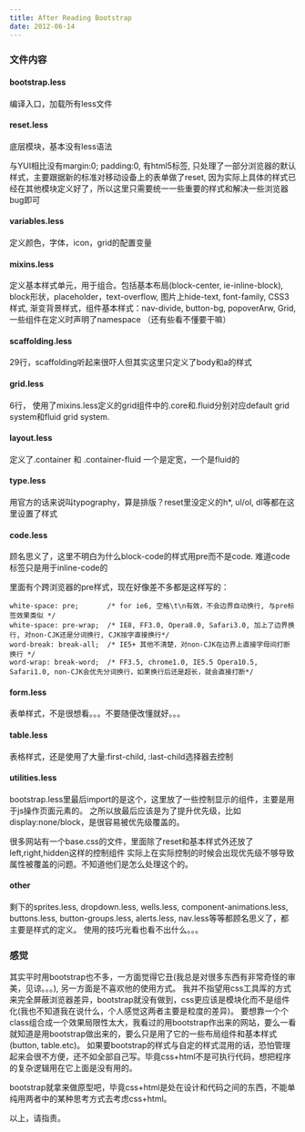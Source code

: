 ```yaml
---
title: After Reading Bootstrap
date: 2012-06-14
---
```


### 文件内容

#### bootstrap.less 

编译入口，加载所有less文件


#### reset.less 

底层模块，基本没有less语法

与YUI相比没有margin:0; padding:0, 有html5标签,
只处理了一部分浏览器的默认样式，主要跟据新的标准对移动设备上的表单做了reset,
因为实际上具体的样式已经在其他模块定义好了，所以这里只需要统一一些重要的样式和解决一些浏览器bug即可


#### variables.less

定义颜色，字体，icon，grid的配置变量


#### mixins.less

定义基本样式单元，用于组合。包括基本布局(block-center, ie-inline-block), block形状，placeholder，text-overflow, 图片上hide-text,
font-family, CSS3样式, 渐变背景样式，组件基本样式：nav-divide, button-bg, popoverArw, Grid, 一些组件在定义时声明了namespace
（还有些看不懂要干嘛）


#### scaffolding.less

29行，scaffolding听起来很吓人但其实这里只定义了body和a的样式


#### grid.less

6行， 使用了mixins.less定义的grid组件中的.core和.fluid分别对应default grid system和fluid grid system. 


#### layout.less

定义了.container 和 .container-fluid 一个是定宽，一个是fluid的

#### type.less

用官方的话来说叫typography，算是排版？reset里没定义的h\*, ul/ol, dl等都在这里设置了样式


#### code.less

顾名思义了，这里不明白为什么block-code的样式用pre而不是code. 难道code标签只是用于inline-code的

里面有个跨浏览器的pre样式，现在好像差不多都是这样写的：

    white-space: pre;       /* for ie6, 空格\t\n有效，不会边界自动换行, 与pre标签效果类似 */
    white-space: pre-wrap;  /* IE8, FF3.0, Opera8.0, Safari3.0, 加上了边界换行, 对non-CJK还是分词换行, CJK按字直接换行*/
    word-break: break-all;  /* IE5+ 其他不清楚，对non-CJK在边界上直接字母间打断换行 */
    word-wrap: break-word;  /* FF3.5, chrome1.0, IE5.5 Opera10.5, Safari1.0, non-CJK会优先分词换行，如果换行后还是超长，就会直接打断*/


#### form.less

表单样式，不是很想看。。。不要随便改懂就好。。。


#### table.less

表格样式，还是使用了大量:first-child, :last-child选择器去控制


#### utilities.less
bootstrap.less里最后import的是这个，这里放了一些控制显示的组件，主要是用于js操作页面元素的。
之所以放最后应该是为了提升优先级，比如display:none/block，是很容易被优先级覆盖的。

很多网站有一个base.css的文件，里面除了reset和基本样式外还放了left,right,hidden这样的控制组件
实际上在实际控制的时候会出现优先级不够导致属性被覆盖的问题。不知道他们是怎么处理这个的。


#### other

剩下的sprites.less, dropdown.less, wells.less, component-animations.less, 
buttons.less, button-groups.less, alerts.less, nav.less等等都顾名思义了，都主要是样式的定义。
使用的技巧光看也看不出什么。。。


### 感觉 

其实平时用bootstrap也不多，一方面觉得它丑(我总是对很多东西有非常奇怪的审美，见谅。。。), 另一方面是不喜欢他的使用方式。
我并不指望用css工具厍的方式来完全屏蔽浏览器差异，bootstrap就没有做到，css更应该是模块化而不是组件化(我也不知道我在说什么，个人感觉这两者主要是粒度的差异)。
要想靠一个个class组合成一个效果局限性太大，我看过的用bootstrap作出来的网站，要么一看就知道是用bootstrap做出来的，要么只是用了它的一些布局组件和基本样式(button, table.etc)。
如果要bootstrap的样式与自定的样式混用的话，恐怕管理起来会很不方便，还不如全部自己写。毕竟css+html不是可执行代码，想把程序的复杂逻辑用在它上面是没有用的。


bootstrap就拿来做原型吧，毕竟css+html是处在设计和代码之间的东西，不能单纯用两者中的某种思考方式去考虑css+html。


以上，请指责。
